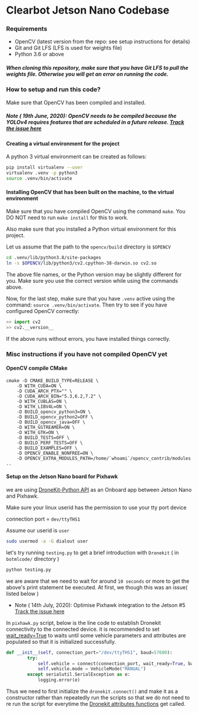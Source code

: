 # Clearbot Jetson Nano Codebase

### Requirements

- OpenCV (latest version from the repo: see setup instructions for details)
- Git and Git LFS (LFS is used for weights file)
- Python 3.6 or above

##### When cloning this repository, make sure that you have Git LFS to pull the weights file. Otherwise you will get an error on running the code.

### How to setup and run this code?

Make sure that OpenCV has been compiled and installed.

##### Note ( 19th June, 2020): OpenCV needs to be compiled because the YOLOv4 requires features that are scheduled in a future release. [Track the issue here](https://github.com/opencv/opencv/pull/17185)

#### Creating a virtual environment for the project

A python 3 virtual environment can be created as follows:

```bash
pip install virtualenv --user
virtualenv .venv -p python3
source .venv/bin/activate
```

#### Installing OpenCV that has been built on the machine, to the virtual environment

Make sure that you have compiled OpenCV using the command `make`. You DO NOT need to run `make install` for this to work.

Also make sure that you installed a Python virtual environment for this project.

Let us assume that the path to the `opencv/build` directory is `$OPENCV`

```bash
cd .venv/lib/python3.8/site-packages
ln -s $OPENCV/lib/python3/cv2.cpython-38-darwin.so cv2.so
```

The above file names, or the Python version may be slightly different for you. Make sure you use the correct version while using the commands above.

Now, for the last step, make sure that you have `.venv` active using the command: `source .venv/bin/activate`. Then try to see if you have configured OpenCV correctly:

```python
>> import cv2
>> cv2.__version__
```

If the above runs without errors, you have installed things correctly.

### Misc instructions if you have not compiled OpenCV yet

#### OpenCV compile CMake

```shell script
cmake -D CMAKE_BUILD_TYPE=RELEASE \
	-D WITH_CUDA=ON \
	-D CUDA_ARCH_PTX="" \
	-D CUDA_ARCH_BIN="5.3,6.2,7.2" \
	-D WITH_CUBLAS=ON \
	-D WITH_LIBV4L=ON \
	-D BUILD_opencv_python3=ON \
	-D BUILD_opencv_python2=OFF \
	-D BUILD_opencv_java=OFF \
	-D WITH_GSTREAMER=ON \
	-D WITH_GTK=ON \
	-D BUILD_TESTS=OFF \
	-D BUILD_PERF_TESTS=OFF \
	-D BUILD_EXAMPLES=OFF \
	-D OPENCV_ENABLE_NONFREE=ON \
	-D OPENCV_EXTRA_MODULES_PATH=/home/`whoami`/opencv_contrib/modules ..
```


#### Setup on the Jetson Nano board for Pixhawk

we are using [DroneKit-Python API](https://dronekit-python.readthedocs.io/en/latest/about/overview.html) as an Onboard app between Jetson Nano and Pixhawk. 

Make sure your linux userid has the permission to use your tty port device

connection port = `dev/ttyTHS1`

Assume our userid is `user`
```bash
sudo usermod -a -G dialout user
```
let's try running `testing.py` to get a brief introduction with `Dronekit` ( in `botmlcode/` directory )

```bash
python testing.py
```
we are aware that we need to wait for around `10 seconds` or more to get the above's print statement be executed. At first, we though this was an issue( listed below )
* Note ( 14th July, 2020): Optimise Pixhawk integration to the Jetson #5 [Track the issue here](https://github.com/clearbothk/botmlcode/issues/5)

In `pixhawk.py` script, below is the line code to establish Dronekit connectivity to the connected device. it is recommended to set [wait_ready=True](https://dronekit-python.readthedocs.io/en/latest/guide/connecting_vehicle.html) to waits until some vehicle parameters and attributes are populated so that it is initialized successfully.

```python
def __init__(self, connection_port="/dev/ttyTHS1", baud=57600):
		try:
			self.vehicle = connect(connection_port, wait_ready=True, baud=baud)
			self.vehicle.mode = VehicleMode("MANUAL")
		except serialutil.SerialException as e:
			logging.error(e)
````
Thus we need to first initialize the `dronekit.connect()` and make it as a constructor  rather than repeatedly run the scripts so that we do not need to re run the script for everytime the [Dronekit attributes functions](https://dronekit-python.readthedocs.io/en/latest/guide/vehicle_state_and_parameters.html)
 get called.



